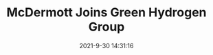 ---
"title": "McDermott Joins Green Hydrogen Group"
"date": "2021-9-30 14:31:16"
"feed_name": "RIGZONE"
"feed_website": "http://www.rigzone.com/"
"feed_rss": "http://www.rigzone.com/news/rss/rigzone_latest.aspx"
"link": "https://www.rigzone.com/news/mcdermott_joins_green_hydrogen_group-30-sep-2021-166583-article/?rss=true"
"source": "None"
"file": "_posts/2021-1-1-c4adbb3f234fcccd045d273b45a9dcc91c13d909.md"
"accident": "0"
"drilling": "0"
"dead": "0"
"injured": "0"
"arrested": "0"
"where": "unknown site"
"causes": "unknown"
"place": "unknown place"
---